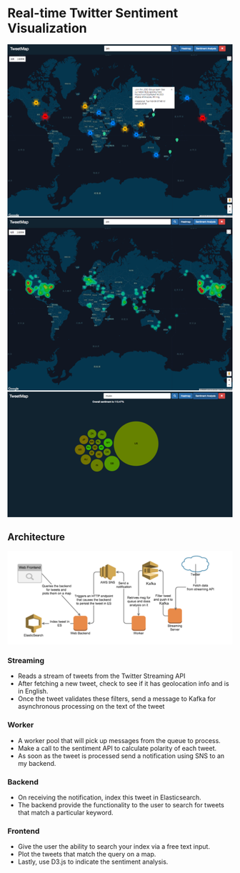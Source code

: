 # Real-time Twitter Sentiment Visualization

![image](https://github.com/Jitong-Liu/TweetMap-1/blob/master/images/markers.png)
![image](https://github.com/Jitong-Liu/TweetMap-1/blob/master/images/heatmap.png)
![image](https://github.com/Jitong-Liu/TweetMap-1/blob/master/images/sentiment.png)

## Architecture
![image](https://github.com/Jitong-Liu/TweetMap-1/blob/master/images/architecture1.png)

### Streaming

* Reads a stream of tweets from the Twitter Streaming API
* After fetching a new tweet, check to see if it has geolocation info and is in English.
* Once the tweet validates these filters, send a message to Kafka for asynchronous processing on the text of the tweet

### Worker

* A worker pool that will pick up messages from the queue to process.
* Make a call to the sentiment API to calculate polarity of each tweet.
* As soon as the tweet is processed send a notification ­using SNS­ to an my backend.

### Backend

* On receiving the notification, index this tweet in Elasticsearch.
* The backend provide the functionality to the user to search for tweets that match a particular keyword.

### Frontend

* Give the user the ability to search your index via a free text input.
* Plot the tweets that match the query on a map.
* Lastly, use D3.js to indicate the sentiment analysis.
